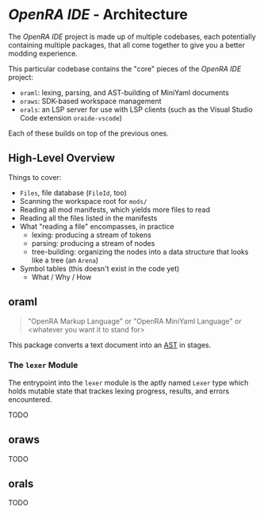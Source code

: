 # _OpenRA IDE_ - Architecture

The _OpenRA IDE_ project is made up of multiple codebases, each potentially containing multiple packages, that all come together to give you a better modding experience.

This particular codebase contains the "core" pieces of the _OpenRA IDE_ project:

- `oraml`: lexing, parsing, and AST-building of MiniYaml documents
- `oraws`: SDK-based workspace management
- `orals`: an LSP server for use with LSP clients (such as the Visual Studio Code extension `oraide-vscode`)

Each of these builds on top of the previous ones.

## High-Level Overview

Things to cover:
- `Files`, file database (`FileId`, too)
- Scanning the workspace root for `mods/`
- Reading all mod manifests, which yields more files to read
- Reading all the files listed in the manifests
- What "reading a file" encompasses, in practice
    - lexing: producing a stream of tokens
    - parsing: producing a stream of nodes
    - tree-building: organizing the nodes into a data structure that looks like a tree (an `Arena`)
- Symbol tables (this doesn't exist in the code yet)
    - What / Why / How

## oraml

> "OpenRA Markup Language" or "OpenRA MiniYaml Language" or \<whatever you want it to stand for\>

This package converts a text document into an [AST](https://en.wikipedia.org/wiki/Abstract_syntax_tree) in stages.

### The `lexer` Module

The entrypoint into the `lexer` module is the aptly named `Lexer` type which holds mutable state that trackes lexing progress, results, and errors encountered.

TODO

## oraws

TODO

## orals

TODO